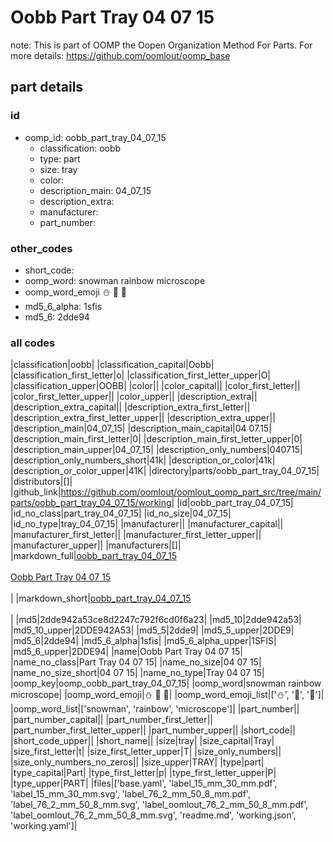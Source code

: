 # Oobb Part Tray 04 07 15  

note: This is part of OOMP the Oopen Organization Method For Parts. For more details: https://github.com/oomlout/oomp_base

##  part details





### id
* oomp_id: oobb_part_tray_04_07_15
  * classification: oobb
  * type: part
  * size: tray
  * color: 
  * description_main: 04_07_15
  * description_extra: 
  * manufacturer: 
  * part_number: 

### other_codes
* short_code: 
* oomp_word: snowman rainbow microscope
* oomp_word_emoji :snowman: :rainbow: :microscope:
* md5_6_alpha: 1sfis
* md5_6: 2dde94

### all codes 
|classification|oobb|
|classification_capital|Oobb|
|classification_first_letter|o|
|classification_first_letter_upper|O|
|classification_upper|OOBB|
|color||
|color_capital||
|color_first_letter||
|color_first_letter_upper||
|color_upper||
|description_extra||
|description_extra_capital||
|description_extra_first_letter||
|description_extra_first_letter_upper||
|description_extra_upper||
|description_main|04_07_15|
|description_main_capital|04 07.15|
|description_main_first_letter|0|
|description_main_first_letter_upper|0|
|description_main_upper|04_07_15|
|description_only_numbers|040715|
|description_only_numbers_short|41k|
|description_or_color|41k|
|description_or_color_upper|41K|
|directory|parts/oobb_part_tray_04_07_15|
|distributors|[]|
|github_link|https://github.com/oomlout/oomlout_oomp_part_src/tree/main/parts/oobb_part_tray_04_07_15/working|
|id|oobb_part_tray_04_07_15|
|id_no_class|part_tray_04_07_15|
|id_no_size|04_07_15|
|id_no_type|tray_04_07_15|
|manufacturer||
|manufacturer_capital||
|manufacturer_first_letter||
|manufacturer_first_letter_upper||
|manufacturer_upper||
|manufacturers|[]|
|markdown_full|[oobb_part_tray_04_07_15](https://github.com/oomlout/oomlout_oomp_part_src/tree/main/parts/oobb_part_tray_04_07_15/working)<br>[](https://github.com/oomlout/oomlout_oomp_part_src/tree/main/parts/oobb_part_tray_04_07_15/working)<br>[Oobb Part Tray 04 07 15](https://github.com/oomlout/oomlout_oomp_part_src/tree/main/parts/oobb_part_tray_04_07_15/working)<br><br>|
|markdown_short|[oobb_part_tray_04_07_15](https://github.com/oomlout/oomlout_oomp_part_src/tree/main/parts/oobb_part_tray_04_07_15/working)<br><br>|
|md5|2dde942a53ce8d2247c792f6cd0f6a23|
|md5_10|2dde942a53|
|md5_10_upper|2DDE942A53|
|md5_5|2dde9|
|md5_5_upper|2DDE9|
|md5_6|2dde94|
|md5_6_alpha|1sfis|
|md5_6_alpha_upper|1SFIS|
|md5_6_upper|2DDE94|
|name|Oobb Part Tray 04 07 15|
|name_no_class|Part Tray 04 07 15|
|name_no_size|04 07 15|
|name_no_size_short|04 07 15|
|name_no_type|Tray 04 07 15|
|oomp_key|oomp_oobb_part_tray_04_07_15|
|oomp_word|snowman rainbow microscope|
|oomp_word_emoji|:snowman: :rainbow: :microscope:|
|oomp_word_emoji_list|[':snowman:', ':rainbow:', ':microscope:']|
|oomp_word_list|['snowman', 'rainbow', 'microscope']|
|part_number||
|part_number_capital||
|part_number_first_letter||
|part_number_first_letter_upper||
|part_number_upper||
|short_code||
|short_code_upper||
|short_name||
|size|tray|
|size_capital|Tray|
|size_first_letter|t|
|size_first_letter_upper|T|
|size_only_numbers||
|size_only_numbers_no_zeros||
|size_upper|TRAY|
|type|part|
|type_capital|Part|
|type_first_letter|p|
|type_first_letter_upper|P|
|type_upper|PART|
|files|['base.yaml', 'label_15_mm_30_mm.pdf', 'label_15_mm_30_mm.svg', 'label_76_2_mm_50_8_mm.pdf', 'label_76_2_mm_50_8_mm.svg', 'label_oomlout_76_2_mm_50_8_mm.pdf', 'label_oomlout_76_2_mm_50_8_mm.svg', 'readme.md', 'working.json', 'working.yaml']|
